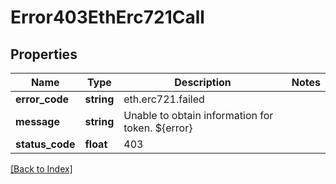 # Error403EthErc721Call

## Properties

Name | Type | Description | Notes
------------ | ------------- | ------------- | -------------
**error_code** | **string** | eth.erc721.failed |
**message** | **string** | Unable to obtain information for token. ${error} |
**status_code** | **float** | 403 |

[[Back to Index]](../index.md)
